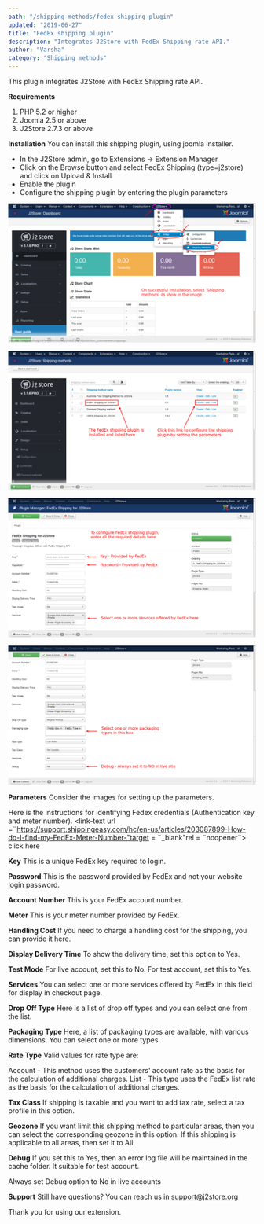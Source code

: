 ```yaml
---
path: "/shipping-methods/fedex-shipping-plugin"
updated: "2019-06-27"
title: "FedEx shipping plugin"
description: "Integrates J2Store with FedEx Shipping rate API."
author: "Varsha"
category: "Shipping methods"
---
```


This plugin integrates J2Store with FedEx Shipping rate API.

**Requirements**

1. PHP 5.2 or higher
2. Joomla 2.5 or above
3. J2Store 2.7.3 or above

**Installation**
You can install this shipping plugin, using joomla installer.

* In the J2Store admin, go to Extensions -> Extension Manager
* Click on the Browse button and select FedEx Shipping (type=j2store) and click on Upload & Install
* Enable the plugin
* Configure the shipping plugin by entering the plugin parameters

![fedex](https://raw.githubusercontent.com/j2store/doc-images/master/shipping-methods/Fedex-shipping/aus-ship-doc-1.png)

![shipping](https://raw.githubusercontent.com/j2store/doc-images/master/shipping-methods/Fedex-shipping/fedex-ship-method-list.png)

![config](https://raw.githubusercontent.com/j2store/doc-images/master/shipping-methods/Fedex-shipping/fedex-ship-config-1.png)

![config2](https://raw.githubusercontent.com/j2store/doc-images/master/shipping-methods/Fedex-shipping/fedex-ship-config-2.png)

**Parameters**
Consider the images for setting up the parameters.

Here is the instructions for identifying Fedex credentials (Authentication key and meter number). <link-text url =¨https://support.shippingeasy.com/hc/en-us/articles/203087899-How-do-I-find-my-FedEx-Meter-Number-"target = ¨_blank"rel = ¨noopener¨> click here </link-text>

**Key**
This is a unique FedEx key required to login.

**Password**
This is the password provided by FedEx and not your website login password.

**Account Number**
This is your FedEx account number.

**Meter**
This is your meter number provided by FedEx.

**Handling Cost**
If you need to charge a handling cost for the shipping, you can provide it here.

**Display Delivery Time**
To show the delivery time, set this option to Yes.

**Test Mode**
For live account, set this to No. For test account, set this to Yes.

**Services**
You can select one or more services offered by FedEx in this field for display in checkout page.

**Drop Off Type**
Here is a list of drop off types and you can select one from the list.

**Packaging Type**
Here, a list of packaging types are available, with various dimensions. You can select one or more types.

**Rate Type**
Valid values for rate type are:

Account - This method uses the customers' account rate as the basis for the calculation of additional charges.
List - This type uses the FedEx list rate as the basis for the calculation of additional charges.

**Tax Class**
If shipping is taxable and you want to add tax rate, select a tax profile in this option.

**Geozone**
If you want limit this shipping method to particular areas, then you can select the corresponding geozone in this option. If this shipping is applicable to all areas, then set it to All.

**Debug**
If you set this to Yes, then an error log file will be maintained in the cache folder. It suitable for test account.

Always set Debug option to No in live accounts

**Support**
Still have questions? You can reach us in support@j2store.org

Thank you for using our extension.